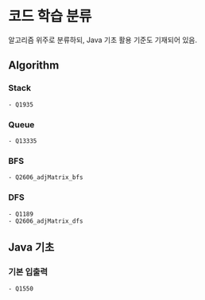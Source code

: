 # 코드 학습 분류
알고리즘 위주로 분류하되, Java 기초 활용 기준도 기재되어 있음.

## Algorithm

### Stack
    - Q1935
### Queue
    - Q13335
### BFS
    - Q2606_adjMatrix_bfs
### DFS
    - Q1189
    - Q2606_adjMatrix_dfs
## Java 기초
### 기본 입출력
    - Q1550